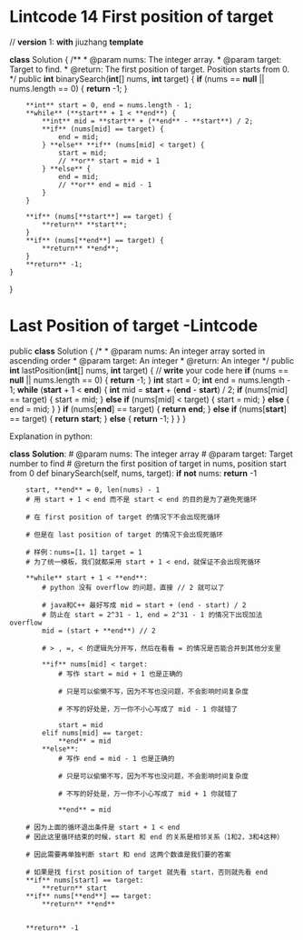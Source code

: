 # Lintcode 14 First position of target 

// **version** 1: **with** jiuzhang **template**

**class** Solution {
    /**
     * @param nums: The integer array.
     * @param target: Target to find.
     * @return: The first position of target. Position starts from 0.
     */
    public **int** binarySearch(**int**[] nums, **int** target) {
        **if** (nums == **null** || nums.length == 0) {
            **return** -1;
        }
        
        **int** start = 0, end = nums.length - 1;
        **while** (**start** + 1 < **end**) {
            **int** mid = **start** + (**end** - **start**) / 2;
            **if** (nums[mid] == target) {
                end = mid;
            } **else** **if** (nums[mid] < target) {
                start = mid;
                // **or** start = mid + 1
            } **else** {
                end = mid;
                // **or** end = mid - 1
            }
        }
        
        **if** (nums[**start**] == target) {
            **return** **start**;
        }
        **if** (nums[**end**] == target) {
            **return** **end**;
        }
        **return** -1;
    }
}

# Last Position of target -Lintcode

public **class** Solution {
    /*
     * @param nums: An integer array sorted in ascending order
     * @param target: An integer
     * @return: An integer
     */
    public **int** lastPosition(**int**[] nums, **int** target) {
        // **write** your code here
        **if** (nums == **null** || nums.length == 0) {
            **return** -1;
        }
        **int** start = 0;
        **int** end = nums.length - 1;
        **while** (**start** + 1 < **end**) {
            **int** mid = **start** + (**end** - **start**) / 2;
            **if** (nums[mid] == target) {
                start = mid;
            } **else** **if** (nums[mid] < target) {
                start = mid;
            } **else** {
                end = mid;
            }
        }
        **if** (nums[**end**] == target) {
            **return** **end**;
        } **else** **if** (nums[**start**] == target) {
            **return** **start**;
        } **else** {
            **return** -1;
        }
    }
}

Explanation in python:

**class** **Solution**:
    # @param nums: The integer array
    # @param target: Target number to find
    # @return the first position of target in nums, position start from 0 
    def binarySearch(self, nums, target):
        **if** **not** nums:
            **return** -1
            
        start, **end** = 0, len(nums) - 1
        # 用 start + 1 < end 而不是 start < end 的目的是为了避免死循环

        # 在 first position of target 的情况下不会出现死循环

        # 但是在 last position of target 的情况下会出现死循环

        # 样例：nums=[1，1] target = 1
        # 为了统一模板，我们就都采用 start + 1 < end，就保证不会出现死循环

        **while** start + 1 < **end**:
            # python 没有 overflow 的问题，直接 // 2 就可以了

            # java和C++ 最好写成 mid = start + (end - start) / 2
            # 防止在 start = 2^31 - 1, end = 2^31 - 1 的情况下出现加法 overflow
            mid = (start + **end**) // 2
            
            # > , =, < 的逻辑先分开写，然后在看看 = 的情况是否能合并到其他分支里

            **if** nums[mid] < target:
                # 写作 start = mid + 1 也是正确的

                # 只是可以偷懒不写，因为不写也没问题，不会影响时间复杂度

                # 不写的好处是，万一你不小心写成了 mid - 1 你就错了

                start = mid
            elif nums[mid] == target:
                **end** = mid
            **else**: 
                # 写作 end = mid - 1 也是正确的

                # 只是可以偷懒不写，因为不写也没问题，不会影响时间复杂度

                # 不写的好处是，万一你不小心写成了 mid + 1 你就错了

                **end** = mid
                
        # 因为上面的循环退出条件是 start + 1 < end
        # 因此这里循环结束的时候，start 和 end 的关系是相邻关系（1和2，3和4这种）

        # 因此需要再单独判断 start 和 end 这两个数谁是我们要的答案

        # 如果是找 first position of target 就先看 start，否则就先看 end
        **if** nums[start] == target:
            **return** start
        **if** nums[**end**] == target:
            **return** **end**

        
        **return** -1

